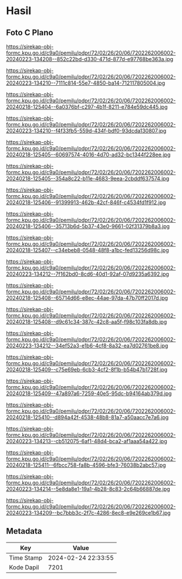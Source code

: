 # Hasil

## Foto C Plano

https://sirekap-obj-formc.kpu.go.id/c9a0/pemilu/pdpr/72/02/26/20/06/7202262006002-20240223-134208--852c22bd-d330-471d-877d-e97768be363a.jpg

https://sirekap-obj-formc.kpu.go.id/c9a0/pemilu/pdpr/72/02/26/20/06/7202262006002-20240223-134210--7111c814-55e7-4850-ba14-712117805004.jpg

https://sirekap-obj-formc.kpu.go.id/c9a0/pemilu/pdpr/72/02/26/20/06/7202262006002-20240218-125404--6a0376bf-c297-4b1f-8211-e784e59dc445.jpg

https://sirekap-obj-formc.kpu.go.id/c9a0/pemilu/pdpr/72/02/26/20/06/7202262006002-20240223-134210--f4f33fb5-559d-434f-bdf0-93dcda130807.jpg

https://sirekap-obj-formc.kpu.go.id/c9a0/pemilu/pdpr/72/02/26/20/06/7202262006002-20240218-125405--60697574-4016-4d70-ad32-bc1344f228ee.jpg

https://sirekap-obj-formc.kpu.go.id/c9a0/pemilu/pdpr/72/02/26/20/06/7202262006002-20240218-125405--354a8c22-b11e-4683-9eea-2cbddf637574.jpg

https://sirekap-obj-formc.kpu.go.id/c9a0/pemilu/pdpr/72/02/26/20/06/7202262006002-20240218-125406--91399913-462b-42cf-846f-c4534fd1f912.jpg

https://sirekap-obj-formc.kpu.go.id/c9a0/pemilu/pdpr/72/02/26/20/06/7202262006002-20240218-125406--35713b6d-5b37-43e0-9661-02f31379b8a3.jpg

https://sirekap-obj-formc.kpu.go.id/c9a0/pemilu/pdpr/72/02/26/20/06/7202262006002-20240218-125407--c34ebeb8-0548-48f8-a1bc-fed13256d98c.jpg

https://sirekap-obj-formc.kpu.go.id/c9a0/pemilu/pdpr/72/02/26/20/06/7202262006002-20240223-134212--7f162bd0-8cd6-40d1-92af-07d9235a6392.jpg

https://sirekap-obj-formc.kpu.go.id/c9a0/pemilu/pdpr/72/02/26/20/06/7202262006002-20240218-125408--65714d66-e8ec-44ae-97da-47b70ff2017d.jpg

https://sirekap-obj-formc.kpu.go.id/c9a0/pemilu/pdpr/72/02/26/20/06/7202262006002-20240218-125408--d9c61c34-387c-42c8-aa5f-f98c103fa8db.jpg

https://sirekap-obj-formc.kpu.go.id/c9a0/pemilu/pdpr/72/02/26/20/06/7202262006002-20240223-134212--34ef52a3-e1b6-4cf8-8a32-ea7d02761be8.jpg

https://sirekap-obj-formc.kpu.go.id/c9a0/pemilu/pdpr/72/02/26/20/06/7202262006002-20240218-125409--c75e69eb-6cb3-4cf2-8f1b-b54b47b1728f.jpg

https://sirekap-obj-formc.kpu.go.id/c9a0/pemilu/pdpr/72/02/26/20/06/7202262006002-20240218-125409--47a897a6-7259-40e5-95dc-b94164ab379d.jpg

https://sirekap-obj-formc.kpu.go.id/c9a0/pemilu/pdpr/72/02/26/20/06/7202262006002-20240218-125410--d894a42f-4538-48b8-81a7-a50aacc7e7a6.jpg

https://sirekap-obj-formc.kpu.go.id/c9a0/pemilu/pdpr/72/02/26/20/06/7202262006002-20240223-134213--cb512075-6af1-48d4-bca2-af1aaa54a422.jpg

https://sirekap-obj-formc.kpu.go.id/c9a0/pemilu/pdpr/72/02/26/20/06/7202262006002-20240218-125411--6fbcc758-fa8b-4596-bfe3-76038b2abc57.jpg

https://sirekap-obj-formc.kpu.go.id/c9a0/pemilu/pdpr/72/02/26/20/06/7202262006002-20240223-134214--5e8da8e1-19a1-4b28-8c83-2c64b66887de.jpg

https://sirekap-obj-formc.kpu.go.id/c9a0/pemilu/pdpr/72/02/26/20/06/7202262006002-20240223-134209--bc7bbb3c-2f7c-4286-8ec8-e9e269ce1b67.jpg


## Metadata

| Key        | Value               |
| ---------- | ------------------- |
| Time Stamp | 2024-02-24 22:33:55 |
| Kode Dapil | 7201                |



